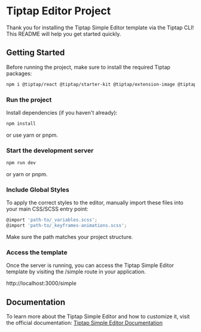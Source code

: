 # Tiptap Editor Project

Thank you for installing the Tiptap Simple Editor template via the Tiptap CLI! This README will help you get started quickly.

## Getting Started
Before running the project, make sure to install the required Tiptap packages:

```bash
npm i @tiptap/react @tiptap/starter-kit @tiptap/extension-image @tiptap/extension-task-item @tiptap/extension-task-list @tiptap/extension-text-align @tiptap/extension-typography
```

### Run the project
Install dependencies (if you haven't already):

```bash
npm install
```
or use yarn or pnpm.

### Start the development server

```bash
npm run dev
```
or yarn or pnpm.

### Include Global Styles
To apply the correct styles to the editor, manually import these files into your main CSS/SCSS entry point:

```jsx
@import 'path-to/_variables.scss';
@import 'path-to/_keyframes-animations.scss';
```

Make sure the path matches your project structure.


### Access the template
Once the server is running, you can access the Tiptap Simple Editor template by visiting the /simple route in your application.

http://localhost:3000/simple

## Documentation
To learn more about the Tiptap Simple Editor and how to customize it, visit the official documentation:
[Tiptap Simple Editor Documentation](https://tiptap.dev/docs/ui-components/templates/simple-editor)

